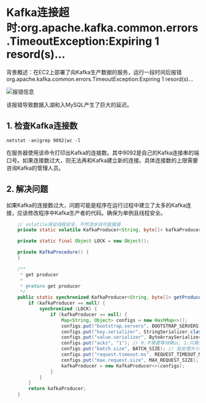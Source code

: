 # Kafka连接超时:org.apache.kafka.common.errors.TimeoutException:Expiring 1 resord(s)...

背景概述：在EC2上部署了向Kafka生产数据的服务，运行一段时间后报错org.apache.kafka.common.errors.TimeoutException:Expiring 1 resord(s)...

![报错信息](D:\Onebox\笔记\图片\Kafka连接超时.png)

该报错导致数据入湖和入MySQL产生了巨大的延迟。

## 1. 检查Kafka连接数

```
netstat -an|grep 9092|wc -l
```

在服务器使用该命令打印出Kafka的连接数。其中9092是自己的Kafka连接串的端口号。如果连接数过大，则无法再和Kafka建立新的连接。具体连接数的上限需要咨询Kafka的管理人员。

## 2. 解决问题

如果Kafka的连接数过大，问题可能是程序在运行过程中建立了太多的Kafka连接，应该修改程序中Kafka生产者的代码。确保为单例且线程安全。

```java
    // volatile保证线程安全，不然流水线可能报错
	private static volatile KafkaProducer<String, byte[]> kafkaProducer = null;

    private static final Object LOCK = new Object();

    private KafkaProcedure() {
    }

    /**
     * get producer
     *
     * @return get producer
     */
    public static synchronized KafkaProducer<String, byte[]> getProducer() {
        if (kafkaProducer == null) {
            synchronized (LOCK) {
                if (kafkaProducer == null) {
                    Map<String, Object> configs = new HashMap<>();
                    configs.put("bootstrap.servers", BOOTSTRAP_SERVERS);
                    configs.put("key.serializer", StringSerializer.class.getCanonicalName());
                    configs.put("value.serializer", ByteArraySerializer.class.getCanonicalName());
                    configs.put("acks", "1"); // 0:不需要等待确认; 1:只需要leader确认; all: 所有节点确认
                    configs.put("batch.size", BATCH_SIZE); // 批处理大小
                    configs.put("request.timeout.ms", REQUEST_TIMEOUT_MS);
                    configs.put("max.request.size", MAX_REQUEST_SIZE); // 设置消息体大小，华为云kafka 生产消息大小默认为1M，最大支持10M
                    kafkaProducer = new KafkaProducer<>(configs);
                }
            }
        }
        return kafkaProducer;
    }
```

